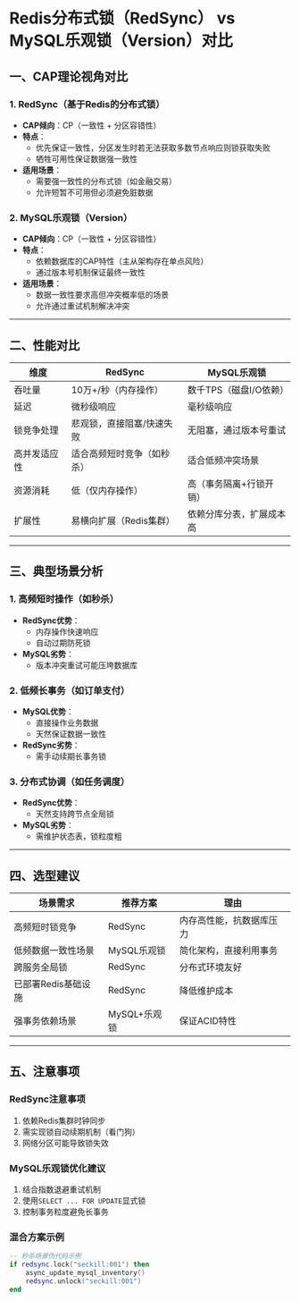 # Redis分布式锁（RedSync） vs MySQL乐观锁（Version）对比

## 一、CAP理论视角对比

### 1. RedSync（基于Redis的分布式锁）
- **CAP倾向**：CP（一致性 + 分区容错性）
- **特点**：
    - 优先保证一致性，分区发生时若无法获取多数节点响应则锁获取失败
    - 牺牲可用性保证数据强一致性
- **适用场景**：
    - 需要强一致性的分布式锁（如金融交易）
    - 允许短暂不可用但必须避免脏数据

### 2. MySQL乐观锁（Version）
- **CAP倾向**：CP（一致性 + 分区容错性）
- **特点**：
    - 依赖数据库的CAP特性（主从架构存在单点风险）
    - 通过版本号机制保证最终一致性
- **适用场景**：
    - 数据一致性要求高但冲突概率低的场景
    - 允许通过重试机制解决冲突

---

## 二、性能对比

| **维度**         | **RedSync**                              | **MySQL乐观锁**                     |
|------------------|------------------------------------------|-------------------------------------|
| 吞吐量           | 10万+/秒（内存操作）                    | 数千TPS（磁盘I/O依赖）             |
| 延迟             | 微秒级响应                              | 毫秒级响应                         |
| 锁竞争处理       | 悲观锁，直接阻塞/快速失败               | 无阻塞，通过版本号重试             |
| 高并发适应性     | 适合高频短时竞争（如秒杀）             | 适合低频冲突场景                   |
| 资源消耗         | 低（仅内存操作）                       | 高（事务隔离+行锁开销）            |
| 扩展性           | 易横向扩展（Redis集群）                | 依赖分库分表，扩展成本高           |

---

## 三、典型场景分析

### 1. 高频短时操作（如秒杀）
- **RedSync优势**：
    - 内存操作快速响应
    - 自动过期防死锁
- **MySQL劣势**：
    - 版本冲突重试可能压垮数据库

### 2. 低频长事务（如订单支付）
- **MySQL优势**：
    - 直接操作业务数据
    - 天然保证数据一致性
- **RedSync劣势**：
    - 需手动续期长事务锁

### 3. 分布式协调（如任务调度）
- **RedSync优势**：
    - 天然支持跨节点全局锁
- **MySQL劣势**：
    - 需维护状态表，锁粒度粗

---

## 四、选型建议

| **场景需求**                  | **推荐方案**       | **理由**                              |
|------------------------------|--------------------|---------------------------------------|
| 高频短时锁竞争               | RedSync            | 内存高性能，抗数据库压力              |
| 低频数据一致性场景           | MySQL乐观锁        | 简化架构，直接利用事务                |
| 跨服务全局锁                 | RedSync            | 分布式环境友好                        |
| 已部署Redis基础设施          | RedSync            | 降低维护成本                          |
| 强事务依赖场景               | MySQL+乐观锁       | 保证ACID特性                          |

---

## 五、注意事项

### RedSync注意事项
1. 依赖Redis集群时钟同步
2. 需实现锁自动续期机制（看门狗）
3. 网络分区可能导致锁失效

### MySQL乐观锁优化建议
1. 结合指数退避重试机制
2. 使用`SELECT ... FOR UPDATE`显式锁
3. 控制事务粒度避免长事务

### 混合方案示例
```lua
-- 秒杀场景伪代码示例
if redsync.lock("seckill:001") then
    async_update_mysql_inventory()
    redsync.unlock("seckill:001")
end